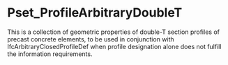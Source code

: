 # Pset_ProfileArbitraryDoubleT

This is a collection of geometric properties of double-T section profiles of precast concrete elements, to be used in conjunction with IfcArbitraryClosedProfileDef when profile designation alone does not fulfill the information requirements.
<!-- end of short definition -->

